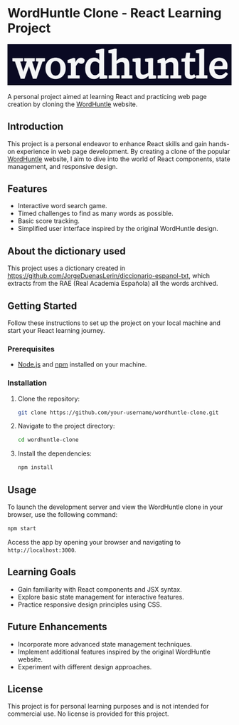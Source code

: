 # WordHuntle Clone - React Learning Project

![WordHuntle Clone Banner](./public/banner.png)

A personal project aimed at learning React and practicing web page creation by cloning the [WordHuntle](https://www.wordhuntle.com) website.

## Introduction

This project is a personal endeavor to enhance React skills and gain hands-on experience in web page development. By creating a clone of the popular [WordHuntle](https://www.wordhuntle.com) website, I aim to dive into the world of React components, state management, and responsive design.

## Features

- Interactive word search game.
- Timed challenges to find as many words as possible.
- Basic score tracking.
- Simplified user interface inspired by the original WordHuntle design.

## About the dictionary used
This project uses a dictionary created in https://github.com/JorgeDuenasLerin/diccionario-espanol-txt, which extracts from the RAE (Real Academia Española) all the words archived.

## Getting Started

Follow these instructions to set up the project on your local machine and start your React learning journey.

### Prerequisites

- [Node.js](https://nodejs.org) and [npm](https://www.npmjs.com/) installed on your machine.

### Installation

1. Clone the repository:

   ```bash
   git clone https://github.com/your-username/wordhuntle-clone.git
   ```

2. Navigate to the project directory:

   ```bash
   cd wordhuntle-clone
   ```

3. Install the dependencies:

   ```bash
   npm install
   ```

## Usage

To launch the development server and view the WordHuntle clone in your browser, use the following command:

```bash
npm start
```

Access the app by opening your browser and navigating to `http://localhost:3000`.

## Learning Goals

- Gain familiarity with React components and JSX syntax.
- Explore basic state management for interactive features.
- Practice responsive design principles using CSS.

## Future Enhancements

- Incorporate more advanced state management techniques.
- Implement additional features inspired by the original WordHuntle website.
- Experiment with different design approaches.

## License

This project is for personal learning purposes and is not intended for commercial use. No license is provided for this project.
